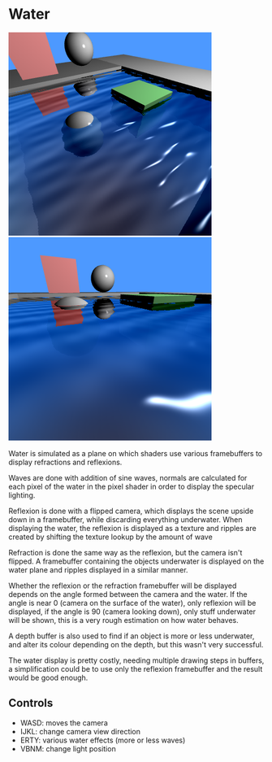 # Water

![screenshot1](../screenshots/water_1.png) ![screenshot2](../screenshots/water_2.png)

Water is simulated as a plane on which shaders use various framebuffers to display refractions and reflexions.

Waves are done with addition of sine waves, normals are calculated for each pixel of the water in the pixel shader
in order to display the specular lighting.

Reflexion is done with a flipped camera, which displays the scene upside down in a framebuffer, while discarding everything underwater.
When displaying the water, the reflexion is displayed as a texture and ripples are created by shifting the texture lookup by the amount of wave

Refraction is done the same way as the reflexion, but the camera isn't flipped. A framebuffer containing the objects underwater is displayed
on the water plane and ripples displayed in a similar manner.

Whether the reflexion or the refraction framebuffer will be displayed depends on the angle formed between the camera and the water.
If the angle is near 0 (camera on the surface of the water), only reflexion will be displayed, if the angle is 90 (camera looking down),
only stuff underwater will be shown, this is a very rough estimation on how water behaves.

A depth buffer is also used to find if an object is more or less underwater, and alter its colour depending on the depth, but this wasn't very successful.

The water display is pretty costly, needing multiple drawing steps in buffers, a simplification could be to use only the reflexion framebuffer and the
result would be good enough.

## Controls

- WASD: moves the camera
- IJKL: change camera view direction
- ERTY: various water effects (more or less waves)
- VBNM: change light position
